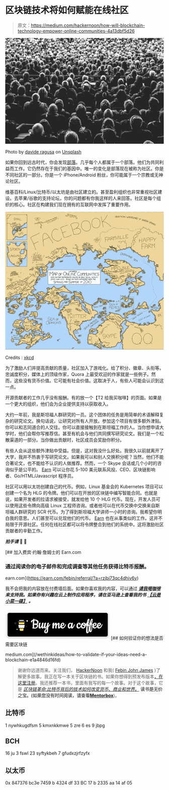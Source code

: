 # 区块链技术将如何赋能在线社区

> 原文：<https://medium.com/hackernoon/how-will-blockchain-technology-empower-online-communities-4a13dbf5d26>

![](img/b37b4414f61d4a0eea583000a9acb5d3.png)

Photo by [davide ragusa](https://unsplash.com/photos/gcDwzUGuUoI?utm_source=unsplash&utm_medium=referral&utm_content=creditCopyText) on [Unsplash](https://unsplash.com/search/photos/community?utm_source=unsplash&utm_medium=referral&utm_content=creditCopyText)

如果你回到远古时代，你会发现[部落](http://amzn.to/2GEToBS)。几乎每个人都属于一个部落。他们为共同利益而工作。它仍然存在于我们的基因中。唯一的变化是部落现在被称为社区。你是不同社区的一部分。你是一个 iPhone/Android 粉丝，你可能属于一个宗教或无神论社区。

维基百科/Linux/比特币/以太坊是由社区建立的。甚至盈利组织也非常重视社区建设。去苹果/谷歌的支持论坛，你的问题都有你我这样的人来回答。社区是每个组织的核心。社区在构建我们现在拥有的互联网中发挥了重要作用。

![](img/e0ad0ee2bcca17ae36a661e9efe33430.png)

Credits : [xkcd](https://www.theatlantic.com/technology/archive/2015/06/the-tragedy-of-the-digital-commons/395129/)

为了激励人们并提高贡献的质量，社区加入了游戏化。给了积分、徽章、头衔等。忠诚度积分，媒体上的顶级作家，Quora 上最受欢迎的作家就是一些例子。然而，这些没有货币价值。它可能有社会价值。这取决于人，有些人可能会认识到这一点。

开源贡献者的工作几乎没有报酬。有的放一个【T2 给我买咖啡】的页面。如果是一个更大的组织，他们会为企业提供支持以获取收入。

大约一年前，我是斯坦福人群研究的一员。这个团体的任务是用简单的术语解释复杂的研究论文。换句话说，让研究对所有人开放。参加这个项目有很多额外津贴。你可以和志同道合的人交往。你可以直接接触到在斯坦福工作的人。当你想申请大学时，他们会帮你写推荐信。甚至有机会与他们共同撰写研究论文。我们是一个松散渠道的一部分。当你做出贡献时，社区成员会奖励你积分。

有些人会从这些额外津贴中受益。但是，这对我没什么好处。我很久以前就离开了大学，我并不热衷于写研究论文。如果我可以和别人交换积分呢？当然，他们不能合著论文，也不能给不认识的人做推荐。然而，一个 Skype 会话或几个小时的咨询似乎是公平的。 [Earn](http://earn.com/febin/referral/?a=rzjbj73qc4dhiv6y) 可以让你花 5-100 美元联系风投、CEO、区块链影响者、Go/HTML/Javascript 程序员。

社区可以用以太坊创建自己的代币。例如，Linux 基金会的 Kubernetes 项目可以创建一个名为 HLG 的令牌。他们可以在开放的区块链中编写智能合同。也就是说，如果开发者的拉请求被接受，就发给他 10 个 HLG 代币。现在，开发人员可以使用这些令牌向高级 Linux 工程师咨询。或者他可以在代币交换中交换来自斯坦福人群研究的 SCR 代币。为了得到斯坦福大学讲师一小时的咨询。我希望你明白我的意思。人们甚至可以兑现他们的代币。 [Earn](http://earn.com/febin/referral/?a=rzjbj73qc4dhiv6y) 也在从事类似的工作。这并不局限于开源社区。任何在线社区都可以将令牌整合到他们的系统中。这将激励社区贡献者的辛勤工作。

***拍手请*** 👏 😬

[](https://earn.com/febin/referral/?a=rzjbj73qc4dhiv6y) [## 加入费宾·约翰·詹姆士的 Earn.com

### 通过阅读你的电子邮件和完成调查等其他任务获得比特币报酬。

earn.com](https://earn.com/febin/referral/?a=rzjbj73qc4dhiv6y) 

我不会把我的内容放在付费墙后面。如果你喜欢我的内容，可以通过 [***请我喝咖啡***](https://www.buymeacoffee.com/febin) ***来支持我。如果你有兴趣在云上制作应用程序，请在亚马逊上查看我的书*** [***【云是小菜一碟】***](http://amzn.to/2n03pzO) ***。***

[![](img/19b9f28fcd3b1a9da929224eccf0db9d.png)](https://www.buymeacoffee.com/febin)[](/wethinkideas/how-to-validate-if-your-ideas-need-a-blockchain-e1a4846d16fd) [## 如何验证你的想法是否需要区块链

medium.com](/wethinkideas/how-to-validate-if-your-ideas-need-a-blockchain-e1a4846d16fd) 

> 谢谢你远道而来。关注我们， [HackerNoon](https://hackernoon.com) 和我( [Febin John James](https://medium.com/u/75a616711f4e?source=post_page-----4a13dbf5d26--------------------------------) )了解更多故事。我正在写一本关于区块链的书。如果你想得到预发布版本[，在这里注册](https://goo.gl/forms/jhkzLnsYm3yrLMlD2)。我还推荐一本书，里面有我写的每一个故事。对于这个故事，它是 [*区块链革命:比特币背后的技术如何改变货币、商业和世界。*](http://amzn.to/2EtascE) **读书是无价之宝。(如果您没有时间阅读，请查看**[**Mentorbox**](https://mentorbox.com/partners?affiliate_id=898086&aff_sub=&aff_sub2=&nopopup=true&noautoplay=false&cookiepreview=false))。

## 比特币

1 nywhkugdfsm 5 kmxnkkmwe 5 zre 6 es 9 jbpg

## BCH

16 ju 3 fswl 23 syftykbeh 7 gfudxzjrfzyfx

## 以太币

0x 847376 bc3e 7459 b 4324 df 33 BC 17 b 2335 aa 14 af 05